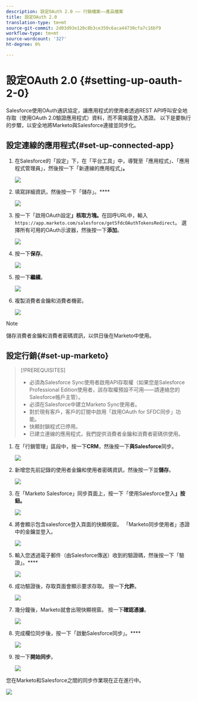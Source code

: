 ```yaml
---
description: 設定OAuth 2.0 —— 行銷檔案——產品檔案
title: 設定OAuth 2.0
translation-type: tm+mt
source-git-commit: 2d03d93e120c8b3ce359c6aca44730cfa7c16bf9
workflow-type: tm+mt
source-wordcount: '327'
ht-degree: 0%

---
```



# 設定OAuth 2.0 {#setting-up-oauth-2-0}

Salesforce使用OAuth通訊協定，讓應用程式的使用者透過REST API呼叫安全地存取（使用OAuth 2.0驗證應用程式）資料，而不需揭露登入憑證。 以下是要執行的步驟，以安全地將Marketo與Salesforce連接並同步化。

## 設定連線的應用程式{#set-up-connected-app}

1. 在Salesforce的「設定」下，在「平台工具」中，導覽至「應用程式」、「應用程式管理員」，然後按一下「新連線的應用程式」**。**

   ![](assets/setting-up-oauth-2-1.png)

1. 填寫詳細資訊，然後按一下「儲存」。****

   ![](assets/setting-up-oauth-2-2.png)

1. 按一下「啟用OAuth設定&#x200B;**」核取方塊。**&#x200B;在回呼URL中，輸入`https://app.marketo.com/salesforce/getSfdcOAuthTokensRedirect`。 選擇所有可用的OAuth示波器，然後按一下&#x200B;**添加**。

   ![](assets/setting-up-oauth-2-3.png)

1. 按一下&#x200B;**保存**。

   ![](assets/setting-up-oauth-2-4.png)

1. 按一下&#x200B;**繼續**。

   ![](assets/setting-up-oauth-2-5.png)

1. 複製消費者金鑰和消費者機密。

   ![](assets/setting-up-oauth-2-6.png)

>[!NOTE]
>
>儲存消費者金鑰和消費者密碼資訊，以供日後在Marketo中使用。

## 設定行銷{#set-up-marketo}

>[!PREREQUISITES]
>
>* 必須為Salesforce Sync使用者啟用API存取權（如果您是Salesforce Professional Edition使用者，該存取權預設不可用——請連絡您的Salesforce帳戶主管）。
>* 必須在Salesforce中建立Marketo Sync使用者。
>* 對於現有客戶，客戶的訂閱中啟用「啟用OAuth for SFDC同步」功能。
>* 快顯封鎖程式已停用。
>* 已建立連線的應用程式，我們提供消費者金鑰和消費者密碼供使用。


1. 在「行銷管理」區段中，按一下&#x200B;**CRM**，然後按一下&#x200B;**與Salesforce**&#x200B;同步。

   ![](assets/setting-up-oauth-2-7.png)

1. 新增您先前記錄的使用者金鑰和使用者密碼資訊，然後按一下並&#x200B;**儲存**。

   ![](assets/setting-up-oauth-2-8.png)

1. 在「Marketo Salesforce」同步頁面上，按一下「使用Salesforce登入&#x200B;**」按鈕。**

   ![](assets/setting-up-oauth-2-9.png)

1. 將會顯示包含salesforce登入頁面的快顯視窗。 「Marketo同步使用者」憑證中的金鑰並登入。

   ![](assets/setting-up-oauth-2-10.png)

1. 輸入您透過電子郵件（由Salesforce傳送）收到的驗證碼，然後按一下「驗證」。****

   ![](assets/setting-up-oauth-2-11.png)

1. 成功驗證後，存取頁面會顯示要求存取。 按一下&#x200B;**允許**。

   ![](assets/setting-up-oauth-2-12.png)

1. 幾分鐘後，Marketo就會出現快顯視窗。 按一下&#x200B;**確認憑據**。

   ![](assets/setting-up-oauth-2-13.png)

1. 完成欄位同步後，按一下「啟動Salesforce同步」。****

   ![](assets/setting-up-oauth-2-14.png)

1. 按一下&#x200B;**開始同步**。

   ![](assets/setting-up-oauth-2-15.png)

您在Marketo和Salesforce之間的同步作業現在正在進行中。

![](assets/setting-up-oauth-2-16.png)
